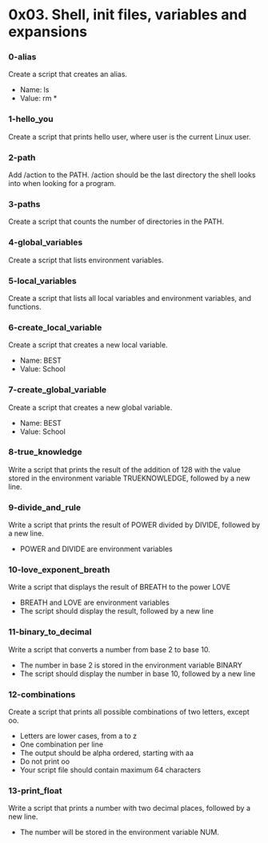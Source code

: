 # 0x03. Shell, init files, variables and expansions
### 0-alias
Create a script that creates an alias.
- Name: ls
- Value: rm *
### 1-hello_you
Create a script that prints hello user, where user is the current Linux user.
### 2-path
Add /action to the PATH. /action should be the last directory the shell looks into when looking for a program.
### 3-paths
Create a script that counts the number of directories in the PATH.
### 4-global_variables
Create a script that lists environment variables.
### 5-local_variables
Create a script that lists all local variables and environment variables, and functions.
### 6-create_local_variable
Create a script that creates a new local variable.
- Name: BEST
- Value: School
### 7-create_global_variable
Create a script that creates a new global variable.
- Name: BEST
- Value: School
### 8-true_knowledge
Write a script that prints the result of the addition of 128 with the value stored in the environment variable TRUEKNOWLEDGE, followed by a new line.
### 9-divide_and_rule
Write a script that prints the result of POWER divided by DIVIDE, followed by a new line.
- POWER and DIVIDE are environment variables
### 10-love_exponent_breath
Write a script that displays the result of BREATH to the power LOVE
- BREATH and LOVE are environment variables
- The script should display the result, followed by a new line
### 11-binary_to_decimal
Write a script that converts a number from base 2 to base 10.
- The number in base 2 is stored in the environment variable BINARY
- The script should display the number in base 10, followed by a new line
### 12-combinations
Create a script that prints all possible combinations of two letters, except oo.
- Letters are lower cases, from a to z
- One combination per line
- The output should be alpha ordered, starting with aa
- Do not print oo
- Your script file should contain maximum 64 characters
### 13-print_float
Write a script that prints a number with two decimal places, followed by a new line.
- The number will be stored in the environment variable NUM.

